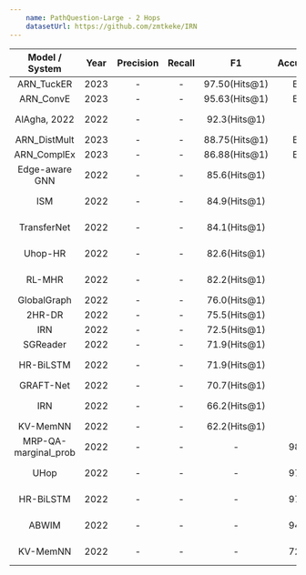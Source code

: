 ```yaml
---
    name: PathQuestion-Large - 2 Hops
    datasetUrl: https://github.com/zmtkeke/IRN
---
```



|    Model / System    | Year | Precision | Recall |      F1       | Accuracy | Language |                            Reported by                            |
|:--------------------:|:----:|:---------:|:------:|:-------------:|:--------:|:--------:|:-----------------------------------------------------------------:|
|    ARN_TuckER     | 2023 |     -      |    -    | 97.50(Hits@1) |    EN    |              [Cui et al.](https://www.sciencedirect.com/science/article/abs/pii/S0020025522013317)               |
|      ARN_ConvE       | 2023 |     -      |    -    | 95.63(Hits@1) |    EN    |              [Cui et al.](https://www.sciencedirect.com/science/article/abs/pii/S0020025522013317)               |
|     AlAgha, 2022     | 2022 |     -     |   -    | 92.3(Hits@1)  |    -     |    EN    |  [AlAgha, 2022](https://ieeexplore.ieee.org/stamp/stamp.jsp?arnumber=9834917)   |
|     ARN_DistMult     | 2023 |     -      |    -    | 88.75(Hits@1) |    EN    |              [Cui et al.](https://www.sciencedirect.com/science/article/abs/pii/S0020025522013317)               |
|     ARN_ComplEx      | 2023 |     -      |    -    | 86.88(Hits@1) |    EN    |              [Cui et al.](https://www.sciencedirect.com/science/article/abs/pii/S0020025522013317)               |
|    Edge-aware GNN    | 2022 |     -     |   -    | 85.6(Hits@1)  |    -     |    EN    |    [Zhang](https://downloads.hindawi.com/journals/cin/2022/4734179.pdf)   |
|         ISM          | 2022 |     -     |   -    | 84.9(Hits@1)  |    -     |    EN    |    [AlAgha, 2022](https://ieeexplore.ieee.org/stamp/stamp.jsp?arnumber=9834917)             |
|     TransferNet      | 2022 |     -     |   -    | 84.1(Hits@1)  |    -     |    EN    |    [AlAgha, 2022](https://ieeexplore.ieee.org/stamp/stamp.jsp?arnumber=9834917)   |
|       Uhop-HR        | 2022 |     -     |   -    | 82.6(Hits@1)  |    -     |    EN    |    [AlAgha, 2022](https://ieeexplore.ieee.org/stamp/stamp.jsp?arnumber=9834917)   |
|        RL-MHR        | 2022 |     -     |   -    | 82.2(Hits@1)  |    -     |    EN    |    [AlAgha, 2022](https://ieeexplore.ieee.org/stamp/stamp.jsp?arnumber=9834917)   |
|     GlobalGraph      | 2022 |     -     |   -    | 76.0(Hits@1)  |    -     |    EN    |   [Zhang](https://downloads.hindawi.com/journals/cin/2022/4734179.pdf)   |
|        2HR-DR        | 2022 |     -     |   -    | 75.5(Hits@1)  |    -     |    EN    |   [Zhang](https://downloads.hindawi.com/journals/cin/2022/4734179.pdf)  |
|         IRN          | 2022 |     -     |   -    | 72.5(Hits@1)  |    -     |    EN    |   [Zhang](https://downloads.hindawi.com/journals/cin/2022/4734179.pdf)  |
|       SGReader       | 2022 |     -     |   -    | 71.9(Hits@1)  |    -     |    EN    |   [Zhang](https://downloads.hindawi.com/journals/cin/2022/4734179.pdf)  |
|      HR-BiLSTM       | 2022 |     -     |   -    | 71.9(Hits@1)  |    -     |    EN    |    [AlAgha, 2022](https://ieeexplore.ieee.org/stamp/stamp.jsp?arnumber=9834917)   |
|      GRAFT-Net       | 2022 |     -     |   -    | 70.7(Hits@1)  |    -     |    EN    |   [Zhang](https://downloads.hindawi.com/journals/cin/2022/4734179.pdf)  |
|         IRN          | 2022 |     -     |   -    | 66.2(Hits@1)  |    -     |    EN    |    [AlAgha, 2022](https://ieeexplore.ieee.org/stamp/stamp.jsp?arnumber=9834917)   |
|       KV-MemNN       | 2022 |     -     |   -    | 62.2(Hits@1)  |    -     |    EN    |   [Zhang](https://downloads.hindawi.com/journals/cin/2022/4734179.pdf)  |
| MRP-QA-marginal_prob | 2022 |     -     |   -    |       -       |   98.4   |    EN    |  [Wang et al.](https://aclanthology.org/2022.naacl-main.294.pdf)   |
|         UHop         | 2022 |     -     |   -    |       -       |   97.5   |    EN    |  [Wang et al.](https://aclanthology.org/2022.naacl-main.294.pdf)   |
|      HR-BiLSTM       | 2022 |     -     |   -    |       -       |   97.5   |    EN    |  [Wang et al.](https://aclanthology.org/2022.naacl-main.294.pdf)   |
|        ABWIM         | 2022 |     -     |   -    |       -       |   94.3   |    EN    |  [Wang et al.](https://aclanthology.org/2022.naacl-main.294.pdf)   |
|       KV-MemNN       | 2022 |     -     |   -    |       -       |   72.2   |    EN    |  [Wang et al.](https://aclanthology.org/2022.naacl-main.294.pdf)   |